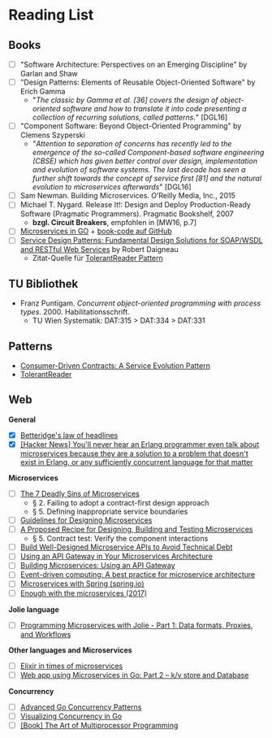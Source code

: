 # Reading List

## Books

- [ ] "Software Architecture: Perspectives on an Emerging Discipline" by Garlan and Shaw
- [ ] "Design Patterns: Elements of Reusable Object-Oriented Software" by Erich Gamma
    - "*The classic by Gamma et al. [36] covers the design of object-oriented software and how to translate it into code presenting a collection of recurring solutions, called patterns.*" [DGL16]
- [ ] "Component Software: Beyond Object-Oriented Programming" by Clemens Szyperski
    - "*Attention to separation of concerns has recently led to the emergence of the so-called Component-based software engineering (CBSE) which has given better control over design, implementation and evolution of software systems. The last decade has seen a further shift towards the concept of service first [81] and the natural evolution to microservices afterwards*" [DGL16]
- [ ] Sam Newman. Building Microservices. O’Reilly Media, Inc., 2015
- [ ] Michael T. Nygard. Release It!: Design and Deploy Production-Ready Software (Pragmatic Programmers). Pragmatic Bookshelf, 2007
    - **bzgl. Circuit Breakers**, empfohlen in [MW16, p.7]
- [ ] [Microservices in GO](http://microservicesingo.com) + [book-code auf GitHub](https://github.com/mattkanwisher/microservices-book-code)
- [ ] [Service Design Patterns: Fundamental Design Solutions for SOAP/WSDL and RESTful Web Services](https://martinfowler.com/books/sdp.html) by Robert Daigneau
    - Zitat-Quelle für [TolerantReader Pattern](https://martinfowler.com/bliki/TolerantReader.html)

## TU Bibliothek

* Franz Puntigam. *Concurrent object-oriented programming with process types*. 2000. Habilitationsschrift.
    * TU Wien Systematik: DAT:315 > DAT:334 > DAT:331

## Patterns

* [Consumer-Driven Contracts: A Service Evolution Pattern](https://martinfowler.com/articles/consumerDrivenContracts.html)
* [TolerantReader](https://martinfowler.com/bliki/TolerantReader.html)

## Web

**General**

- [x] [Betteridge's law of headlines](https://en.wikipedia.org/wiki/Betteridge%27s_law_of_headlines)
- [x] [[Hacker News] You'll never hear an Erlang programmer even talk about microservices because they are a solution to a problem that doesn't exist in Erlang, or any sufficiently concurrent language for that matter](https://news.ycombinator.com/item?id=8665690)

**Microservices**

- [ ] [The 7 Deadly Sins of Microservices](https://opencredo.com/7-deadly-sins-of-microservices/)
    - § 2. Failing to adopt a contract-first design approach
    - § 5. Defining inappropriate service boundaries
- [ ] [Guidelines for Designing Microservices](https://medium.com/@WSO2/guidelines-for-designing-microservices-71ee1997776c)
- [ ] [A Proposed Recipe for Designing, Building and Testing Microservices](https://specto.io/blog/2016/8/16/recipe-for-designing-building-testing-microservices/)
    - § 5. Contract test: Verify the component interactions
- [ ] [Build Well-Designed Microservice APIs to Avoid Technical Debt](https://www.datawire.io/build-well-designed-microservice-apis-avoid-technical-debt/)
- [ ] [Using an API Gateway in Your Microservices Architecture](https://smartbear.com/learn/api-design/api-gateways-in-microservices/)
- [ ] [Building Microservices: Using an API Gateway](https://www.nginx.com/blog/building-microservices-using-an-api-gateway/)
- [ ] [Event-driven computing: A best practice for microservice architecture](https://techbeacon.com/event-driven-computing-best-practice-microservice-architecture)
- [ ] [Microservices with Spring (spring.io)](https://spring.io/blog/2015/07/14/microservices-with-spring)
- [ ] [Enough with the microservices (2017)](https://aadrake.com/posts/2017-05-20-enough-with-the-microservices.html)

**Jolie language**

- [ ] [Programming Microservices with Jolie - Part 1: Data formats, Proxies, and Workflows](http://fmontesi.blogspot.co.at/2015/02/programming-microservices-with-jolie.html)

**Other languages and Microservices**

- [ ] [Elixir in times of microservices](http://blog.plataformatec.com.br/2015/06/elixir-in-times-of-microservices/)
- [ ] [Web app using Microservices in Go: Part 2 – k/v store and Database](https://jacobmartins.com/2016/03/16/web-app-using-microservices-in-go-part-2-kv-store-and-database/)

**Concurrency**

- [ ] [Advanced Go Concurrency Patterns](https://talks.golang.org/2013/advconc.slide#1)
- [ ] [Visualizing Concurrency in Go](http://divan.github.io/posts/go_concurrency_visualize/)
- [ ] [[Book] The Art of Multiprocessor Programming](https://books.google.de/books?hl=de&lr=&id=pFSwuqtJgxYC&oi=fnd&pg=PP1&dq=the+art+of+multiprocessor+programming&ots=12RxsqLziV&sig=LYNAJZ7CFcFRH2HlKBpcIIcdF94#v=onepage&q=the%20art%20of%20multiprocessor%20programming&f=false)